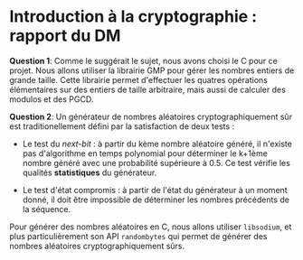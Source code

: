 # Introduction à la cryptographie : rapport du DM

__Question 1__: Comme le suggérait le sujet, nous avons choisi le C pour ce projet. Nous allons utiliser la librairie GMP pour gérer les nombres entiers de grande taille. Cette librairie permet d'effectuer les quatres opérations élémentaires sur des entiers de taille arbitraire, mais aussi de calculer des modulos et des PGCD.

__Question 2__: Un générateur de nombres aléatoires cryptographiquement sûr est traditionellement défini par la satisfaction de deux tests : 

- Le test du _next-bit_ : à partir du kème nombre aléatoire généré, il n'existe pas d'algorithme en temps polynomial pour déterminer le k+1ème nombre généré avec une probabilité supérieure à 0.5. Ce test vérifie les qualités __statistiques__ du générateur.

- Le test d'état compromis : à partir de l'état du générateur à un moment donné, il doit être impossible de déterminer les nombres précédents de la séquence. 

Pour générer des nombres aléatoires en C, nous allons utiliser `libsodium`, et plus particulièrement son API `randombytes` qui permet de générer des nombres aléatoires cryptographiquement sûrs.

